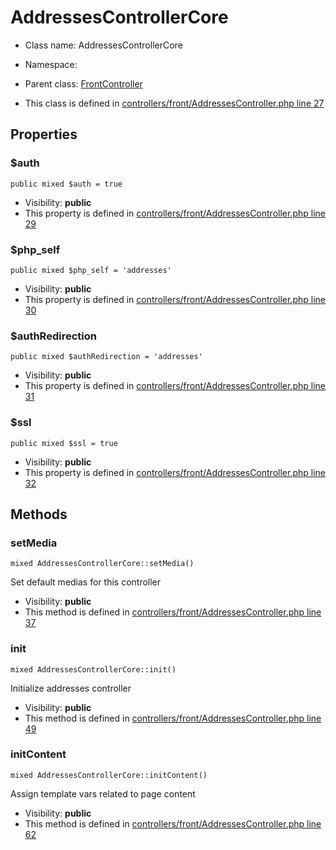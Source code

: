 AddressesControllerCore
===============






* Class name: AddressesControllerCore
* Namespace: 
* Parent class: [FrontController](FrontControllerCore)

* This class is defined in [controllers/front/AddressesController.php line 27](https://github.com/PrestaShop/PrestaShop/blob/1.6.1.1/controllers/front/AddressesController.php#27)





Properties
----------


### $auth

    public mixed $auth = true





* Visibility: **public**
* This property is defined in [controllers/front/AddressesController.php line 29](https://github.com/PrestaShop/PrestaShop/blob/1.6.1.1/controllers/front/AddressesController.php#29)


### $php_self

    public mixed $php_self = 'addresses'





* Visibility: **public**
* This property is defined in [controllers/front/AddressesController.php line 30](https://github.com/PrestaShop/PrestaShop/blob/1.6.1.1/controllers/front/AddressesController.php#30)


### $authRedirection

    public mixed $authRedirection = 'addresses'





* Visibility: **public**
* This property is defined in [controllers/front/AddressesController.php line 31](https://github.com/PrestaShop/PrestaShop/blob/1.6.1.1/controllers/front/AddressesController.php#31)


### $ssl

    public mixed $ssl = true





* Visibility: **public**
* This property is defined in [controllers/front/AddressesController.php line 32](https://github.com/PrestaShop/PrestaShop/blob/1.6.1.1/controllers/front/AddressesController.php#32)


Methods
-------


### setMedia

    mixed AddressesControllerCore::setMedia()

Set default medias for this controller



* Visibility: **public**
* This method is defined in [controllers/front/AddressesController.php line 37](https://github.com/PrestaShop/PrestaShop/blob/1.6.1.1/controllers/front/AddressesController.php#37)




### init

    mixed AddressesControllerCore::init()

Initialize addresses controller



* Visibility: **public**
* This method is defined in [controllers/front/AddressesController.php line 49](https://github.com/PrestaShop/PrestaShop/blob/1.6.1.1/controllers/front/AddressesController.php#49)




### initContent

    mixed AddressesControllerCore::initContent()

Assign template vars related to page content



* Visibility: **public**
* This method is defined in [controllers/front/AddressesController.php line 62](https://github.com/PrestaShop/PrestaShop/blob/1.6.1.1/controllers/front/AddressesController.php#62)



